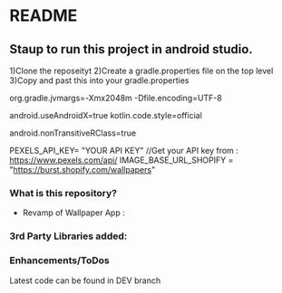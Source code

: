 # README #
## Staup to run this project in android studio.
1)Clone the reposeityt 
2)Create a gradle.properties file on the top level 
3)Copy and past this into your gradle.properties 

org.gradle.jvmargs=-Xmx2048m -Dfile.encoding=UTF-8

android.useAndroidX=true
kotlin.code.style=official

android.nonTransitiveRClass=true

PEXELS_API_KEY= "YOUR API KEY"
//Get your API key from : https://www.pexels.com/api/
IMAGE_BASE_URL_SHOPIFY = "https://burst.shopify.com/wallpapers"


### What is this repository? ###

* Revamp of Wallpaper App : 
### 3rd Party Libraries added:

### Enhancements/ToDos ###

Latest code can be found in DEV branch
